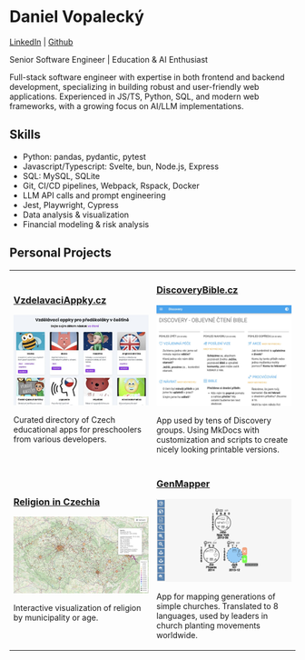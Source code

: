 # Daniel Vopalecký
[LinkedIn](https://linkedin.com/in/danielvopalecky) | [Github](https://github.com/dvopalecky)

Senior Software Engineer | Education & AI Enthusiast

Full-stack software engineer with expertise in both frontend and backend development, specializing in building robust and user-friendly web applications. Experienced in JS/TS, Python, SQL, and modern web frameworks, with a growing focus on AI/LLM implementations.

## Skills
- Python: pandas, pydantic, pytest
- Javascript/Typescript: Svelte, bun, Node.js, Express
- SQL: MySQL, SQLite
- Git, CI/CD pipelines, Webpack, Rspack, Docker
- LLM API calls and prompt engineering
- Jest, Playwright, Cypress
- Data analysis & visualization
- Financial modeling & risk analysis

## Personal Projects

<table>
<tr>
<td width="50%">
  <h3><a href="https://vzdelavaciappky.cz">VzdelavaciAppky.cz</a></h3>
  <a href="https://vzdelavaciappky.cz"><img src="assets/vzdelavaci-appky-preview.jpg" alt="VzdelavaciAppky Screenshot" width="400"></a>
  <p>Curated directory of Czech educational apps for preschoolers from various developers.</p>
</td>
<td width="50%">
  <h3><a href="https://discoverybible.cz">DiscoveryBible.cz</a></h3>
  <a href="https://discoverybible.cz"><img src="assets/discovery-preview.jpg" alt="DiscoveryBible Screenshot" width="400"></a>
  <p>App used by tens of Discovery groups. Using MkDocs with customization and scripts to create nicely looking printable versions.</p>
</td>
</tr>

<tr>
<td width="50%">
  <h3><a href="https://dvopalecky.github.io/nabozenstvi-v-cesku-mapa/obce.html">Religion in Czechia</a></h3>
  <a href="https://dvopalecky.github.io/nabozenstvi-v-cesku-mapa/obce.html"><img src="assets/religion-preview.jpg" alt="Religion in Czechia Screenshot" width="400"></a>
  <p>Interactive visualization of religion by municipality or age.</p>
</td>
<td width="50%">
  <h3><a href="https://dvopalecky.github.io/gen-mapper/">GenMapper</a></h3>
  <a href="https://dvopalecky.github.io/gen-mapper/"><img src="assets/genmapper-preview.jpg" alt="GenMapper Screenshot" width="400"></a>
  <p>App for mapping generations of simple churches. Translated to 8 languages, used by leaders in church planting movements worldwide.</p>
</td>
</tr>
</table>

